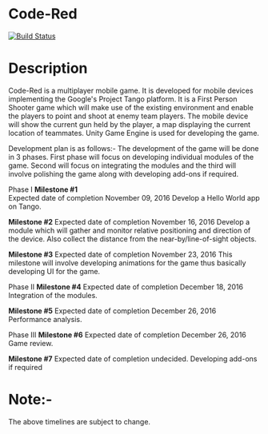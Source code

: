 # Code-Red

[![Build Status](https://travis-ci.org/AjinkyaChalke/Code-Red.svg?branch=master)](https://travis-ci.org/AjinkyaChalke/Code-Red)

# Description
Code-Red is a multiplayer mobile game. It is developed for mobile devices implementing the Google's Project Tango platform.
It is a First Person Shooter game which will make use of the existing environment and enable the players to point and shoot at enemy team players. The mobile device will show the current gun held by the player, a map displaying the current location of teammates. Unity Game Engine is used for developing the game.

Development plan is as follows:-
The development of the game will be done in 3 phases. First phase will focus on developing individual modules of the game.
Second will focus on integrating the modules and the third will involve polishing the game along with developing add-ons if required.

Phase I
**Milestone #1**                                           
Expected date of completion November 09, 2016
Develop a Hello World app on Tango.

**Milestone #2**
Expected date of completion November 16, 2016
Develop a module which will gather and monitor relative positioning and direction of the device. Also collect the distance from the near-by/line-of-sight objects.

**Milestone #3**
Expected date of completion November 23, 2016
This milestone will involve developing animations for the game thus basically developing UI for the game.

Phase II
**Milestone #4**
Expected date of completion December 18, 2016
Integration of the modules.

**Milestone #5**
Expected date of completion December 26, 2016
Performance analysis.

Phase III
**Milestone #6**
Expected date of completion December 26, 2016
Game review.

**Milestone #7**
Expected date of completion undecided.
Developing add-ons if required


# Note:-
The above timelines are subject to change.
